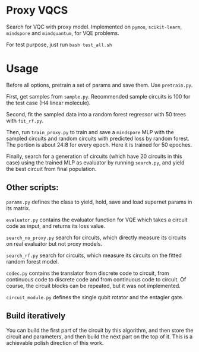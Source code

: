 # Proxy VQCS
Search for VQC with proxy model.
Implemented on `pymoo`, `scikit-learn`, `mindspore` and `mindquantum`, for VQE problems.

For test purpose, just run `bash test_all.sh`

# Usage
Before all options, pretrain a set of params and save them. Use `pretrain.py`.

First, get samples from `sample.py`. Recommended sample circuits is 100 for the test case (H4 linear molecule).

Second, fit the sampled data into a random forest regressor with 50 trees with `fit_rf.py`.

Then, run `train_proxy.py` to train and save a `mindspore` MLP with the sampled circuits and random circuits with predicted loss by random forest. The portion is about 24:8 for every epoch. Here it is trained for 50 epoches.

Finally, search for a generation of circuits (which have 20 circuits in this case) using the trained MLP as evaluator by running `search.py`, and yield the best circuit from final population.

## Other scripts:
`params.py` defines the class to yield, hold, save and load supernet params in its matrix.

`evaluator.py` contains the evaluator function for VQE which takes a circuit code as input, and returns its loss value.

`search_no_proxy.py` search for circuits, which directly measure its circuits on real evaluator but not proxy models.

`search_rf.py` search for circuits, which measure its circuits on the fitted random forest model.

`codec.py` contains the translator from discrete code to circuit, from continuous code to discrete code and from continuous code to circuit. Of course, the circuit blocks can be repeated, but it was not implemented.

`circuit_module.py` defines the single qubit rotator and the entagler gate.

## Build iteratively
You can build the first part of the circuit by this algorithm, and then store the circuit and parameters, and then build the next part on the top of it. This is a achievable polish direction of this work.
